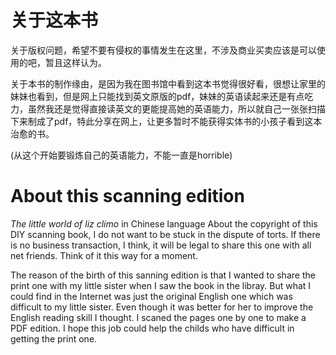 # 关于这本书
关于版权问题，希望不要有侵权的事情发生在这里，不涉及商业买卖应该是可以使用的吧，暂且这样认为。

关于本书的制作缘由，是因为我在图书馆中看到这本书觉得很好看，很想让家里的妹妹也看到，但是网上只能找到英文原版的pdf，妹妹的英语读起来还是有点吃力，虽然我还是觉得直接读英文的更能提高她的英语能力，所以就自己一张张扫描下来制成了pdf，特此分享在网上，让更多暂时不能获得实体书的小孩子看到这本治愈的书。

(从这个开始要锻炼自己的英语能力，不能一直是horrible)
# About this scanning edition
_The little world of liz climo_ in Chinese language
About the copyright of this DIY scanning book, I do not want to be stuck in the dispute of torts. If there is no business transaction, I think, it will be legal to share this one with all net friends. Think of it this way for a moment. 

The reason of the birth of this sanning edition is that I wanted to share the print one with my little sister when I saw the book in the libray. But what I could find in the Internet was just the original English one which was difficult to my little sister. Even though it was better for her to improve the English reading skill I thought. I scaned the pages one by one to make a PDF edition. I hope this job could help the childs who have difficult in getting the print one.
